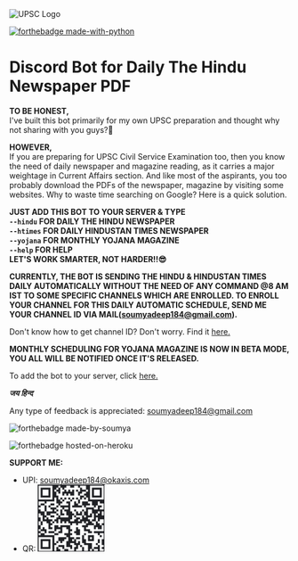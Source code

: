 <img src="https://github.com/imsoumya18/upsc_bot/blob/main/assets/UPSC.jpg" alt="UPSC Logo" width="1000" height="360">

[![forthebadge made-with-python](http://ForTheBadge.com/images/badges/made-with-python.svg)](https://www.python.org/)

# Discord Bot for Daily The Hindu Newspaper PDF

**TO BE HONEST,**<br>I've built this bot primarily for my own UPSC preparation and thought why not sharing with you guys?🤔

**HOWEVER,**<br>If you are preparing for UPSC Civil Service Examination too, then you know the need of daily newspaper and magazine reading, as it carries a major weightage in Current Affairs section. And like most of the aspirants, you too probably download the PDFs of the newspaper, magazine by visiting some websites. Why to waste time searching on Google? Here is a quick solution.

**JUST ADD THIS BOT TO YOUR SERVER & TYPE<br>`--hindu` FOR DAILY THE HINDU NEWSPAPER<br>`--htimes` FOR DAILY HINDUSTAN TIMES NEWSPAPER<br>`--yojana` FOR MONTHLY YOJANA MAGAZINE<br>`--help` FOR HELP<br>LET'S WORK SMARTER, NOT HARDER!!😎**

**CURRENTLY, THE BOT IS SENDING THE HINDU & HINDUSTAN TIMES DAILY AUTOMATICALLY WITHOUT THE NEED OF ANY COMMAND @8 AM IST TO SOME SPECIFIC CHANNELS WHICH ARE ENROLLED. TO ENROLL YOUR CHANNEL FOR THIS DAILY AUTOMATIC SCHEDULE, SEND ME YOUR CHANNEL ID VIA MAIL(soumyadeep184@gmail.com).**

Don't know how to get channel ID? Don't worry. Find it [here.](https://support.discord.com/hc/en-us/articles/206346498-Where-can-I-find-my-User-Server-Message-ID-)

**MONTHLY SCHEDULING FOR YOJANA MAGAZINE IS NOW IN BETA MODE, YOU ALL WILL BE NOTIFIED ONCE IT'S RELEASED.**

To add the bot to your server, click [here.](https://discord.com/api/oauth2/authorize?client_id=842376092505473074&permissions=2148005952&scope=bot)

***जय हिन्द***

Any type of feedback is appreciated: soumyadeep184@gmail.com

![forthebadge made-by-soumya](https://img.shields.io/badge/CREATED_BY-SOUMYA-blue)

![forthebadge hosted-on-heroku](https://img.shields.io/badge/HOSTED_ON-HEROKU-brightgreen)

 **SUPPORT ME:**
 - UPI: soumyadeep184@okaxis.com
 - QR: <img src="https://github.com/imsoumya18/cv/blob/master/images/UPI.jpg" height="120" width="120" style="border-left: 130px">
